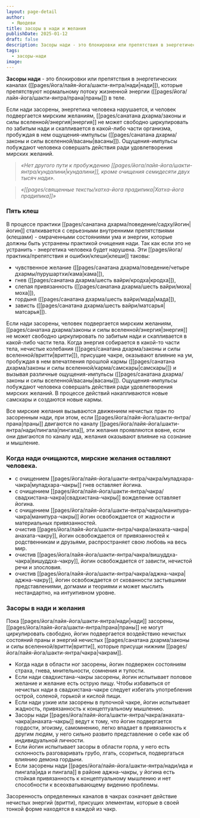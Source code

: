 ```yaml
---
layout: page-detail
author:
  - Яшодеви
title: засоры в нади и желания
publishDate: 2025-01-12
draft: false
description: Засоры нади - это блокировки или препятствия в энергетических каналах (нади), которые препятствуют нормальному потоку жизненной энергии (праны) в теле.
tags:
  - засоры-нади
image:
---
```

**Засоры нади** - это блокировки или препятствия в энергетических каналах ([[pages/йога/лайя-йога/шакти-янтра/нади|нади]]), которые препятствуют нормальному потоку жизненной энергии ([[pages/йога/лайя-йога/шакти-янтра/прана|праны]]) в теле.

Если нади засорены, энергетика человека нарушается, и человек подвергается мирским желаниям, [[pages/санатана дхарма/законы и силы вселенной/энергия|энергия]] не может свободно циркулировать по забитым нади и скапливается в какой-либо части организма, пробуждая в нем ощущения-импульсы ([[pages/санатана дхарма/законы и силы вселенной/васаны|васаны]]). Ощущения-импульсы побуждают человека совершать действия ради удовлетворения мирских желаний.

>*«Нет другого пути к пробуждению [[pages/йога/лайя-йога/шакти-янтра/кундалини|кундалини]], кроме очищения семидесяти двух тысяч нади».*
 
>*«[[pages/священные тексты/хатха-йога прадипика|Хатха-йога прадипика]]»*

### Пять клеш 

В процессе практики [[pages/санатана дхарма/поведение/садху/йогин|йогин]] сталкивается с серьезными внутренними препятствиями (клешами) - омраченными состояниями ума и энергии, которые должны быть устранены практикой очищения нади. Так как если это не устранить - энергетика человека будет нарушена. Эти [[pages/йога/практика/препятствия и ошибки/клеши|клеши]] таковы: 

- чувственное желание ([[pages/санатана дхарма/поведение/четыре дхармы/пурушартхи/кама|кама]]), 
- гнев ([[pages/санатана дхарма/шесть вайри/кродха|кродха]]), 
- слепая привязанность ([[pages/санатана дхарма/шесть вайри/моха|моха]]), 
- гордыня ([[pages/санатана дхарма/шесть вайри/мада|мада]]), 
- зависть ([[pages/санатана дхарма/шесть вайри/матсарья|матсарья]]). 

Если нади засорены, человек подвергается мирским желаниям, [[pages/санатана дхарма/законы и силы вселенной/энергия|энергия]] не может свободно циркулировать по забитым нади и скапливается в какой-либо части тела. Когда энергия собирается в какой-то части тела, нечистые колебания ([[pages/санатана дхарма/законы и силы вселенной/вритти|вритти]]), присущие чакре, оказывают влияние на ум, пробуждая в нем впечатления прошлой кармы ([[pages/санатана дхарма/законы и силы вселенной/карма/самскары|самскары]]) и вызывая различные ощущения-импульсы ([[pages/санатана дхарма/законы и силы вселенной/васаны|васаны]]). Ощущения-импульсы побуждают человека совершать действия ради удовлетворения мирских желаний. В процессе действий накапливаются новые самскары и создаются новые кармы. 

Все мирские желания вызываются движением нечистых пран по засоренным нади, при этом, если [[pages/йога/лайя-йога/шакти-янтра/прана|праны]] двигаются по каналу [[pages/йога/лайя-йога/шакти-янтра/нади/пингала|пингала]], эти желания проявляются вовне, если они двигаются по каналу ида, желания оказывают влияние на сознание и мышление. 

### Когда нади очищаются, мирские желания оставляют человека. 
- с очищением [[pages/йога/лайя-йога/шакти-янтра/чакра/муладхара-чакра|муладхара-чакры]] гнев оставляет йогина. 
- с очищением [[pages/йога/лайя-йога/шакти-янтра/чакра/свадхистана-чакра|свадхистана-чакры]] вожделение оставляет йогина. 
- с очищением [[pages/йога/лайя-йога/шакти-янтра/чакра/манипура-чакра|манипура-чакры]] йогин освобождается от жадности и материальных привязанностей. 
- очистив [[pages/йога/лайя-йога/шакти-янтра/чакра/анахата-чакра|анахата-чакру]], йогин освобождается от привязанностей к родственникам и друзьями, распространяет свою любовь на весь мир. 
- очистив [[pages/йога/лайя-йога/шакти-янтра/чакра/вишуддха-чакра|вишуддха-чакру]], йогин освобождается от зависти, нечистой речи и злословия. 
- очистив [[pages/йога/лайя-йога/шакти-янтра/чакра/аджна-чакра|аджна-чакру]], йогин освобождается от скованности застывшими представлениями, догмами и теориями и может мыслить нестандартно, на интуитивном уровне. 

### Засоры в нади и желания 

Пока [[pages/йога/лайя-йога/шакти-янтра/нади|нади]] засорены, [[pages/йога/лайя-йога/шакти-янтра/прана|праны]] не могут циркулировать свободно, йогин подвергается воздействию нечистых состояний праны и энергий нечистых [[pages/санатана дхарма/законы и силы вселенной/вритти|вритти]], которые присущи нижним [[pages/йога/лайя-йога/шакти-янтра/чакра|чакрам]]. 

- Когда нади в области ног засорены, йогин подвержен состояниям страха, гнева, мнительности, сомнения и тупости. 
- Если нади свадхистана-чакры засорены, йогин испытывает половое желание и желание есть острую пищу. Чтобы избавиться от нечистых нади в свадхистана-чакре следует избегать употребления острой, соленой, горькой и кислой пищи. 
- Если нади узкие или засорены в пупочной чакре, йогин испытывает жадность, привязанность к концептуальному мышлению. 
- Засоры нади [[pages/йога/лайя-йога/шакти-янтра/чакра/анахата-чакра|анахата-чакры]] ведут к тому, что йогин подвергается гордости, эгоизму, самомнению, легко впадает в привязанность к другим людям, у него сильно развито представление о себе как об индивидуальной личности. 
- Если йогин испытывает засоры в области горла, у него есть склонность разговаривать грубо, лгать, ссориться, подвергаться влиянию демона гордыни. 
- Если засорены нади [[pages/йога/лайя-йога/шакти-янтра/нади/ида и пингала|ида и пингала]] в районе аджна-чакры, у йогина есть стойкая привязанность к концептуальному мышлению и нет способности к всеохватывающему видению проблемы. 

Засоренность определенных каналов в чакрах означает действие нечистых энергий (вритти), присущих элементам, которые в своей тонкой форме находятся в каждой из чакр.